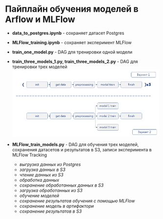 # Пайплайн обучения моделей в Arflow и MLFlow


- **data_to_postgres.ipynb** - сохраняет датасет Postgres
- **MLFlow_training.ipynb** - сохраняет эксперимент MLFlow
- **train_one_model.py** - DAG для тренировки одной модели
- **train_three_models_1.py, train_three_models_2.py** - DAG для тренировки трех моделей
![plot](./training_models_dags.png)


- **MLFlow_train_models.py** - DAG для обучения трех моделей, сохранения датасетов и результатов в S3, записи эксперимента в MLFlow Tracking 
    - *выгрузка данных из Postgres*
    - *загрузка данных в S3*
    - *чтение данных из S3*
    - *обработка данных*
    - *сохранение обработанных данных в S3*
    - *загрузка обработанных из S3*
    - *обучение моделей*
    - *сохранение результатов обучения с помощью MLFlow*
    - *сохранение модель в артифактори*
    - *сохранение результатов в S3*